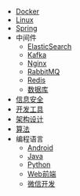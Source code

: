 * [Docker](markdown/Docker/简介.md)
* [Linux](markdown/Linux/简介.md)
* [Spring](markdown/Spring/简介.md)
* 中间件
  * [ElasticSearch](markdown/中间件/ElasticSearch/简介.md)
  * [Kafka](markdown/中间件/Kafka/简介.md)
  * [Nginx](markdown/中间件/Nginx/简介.md)
  * [RabbitMQ](markdown/中间件/RabbitMQ/简介.md)
  * [Redis](markdown/中间件/Redis/简介.md)
  * [数据库](markdown/中间件/数据库/简介.md)
* [信息安全](markdown/信息安全/简介.md)
* [开发工具](markdown/开发工具/简介.md)
* [架构设计](markdown/架构设计/简介.md)
* [算法](markdown/算法/简介.md)
* 编程语言
  * [Android](markdown/编程语言/Android/简介.md)
  * [Java](markdown/编程语言/Java/简介.md)
  * [Python](markdown/编程语言/Python/简介.md)
  * [Web前端](markdown/编程语言/Web前端/简介.md)
  * [微信开发](markdown/编程语言/微信开发/简介.md)


